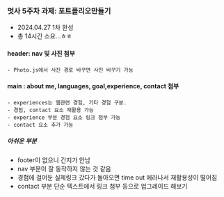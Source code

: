 ### 멋사 5주차 과제: 포트폴리오만들기

- 2024.04.27  1차 완성
- 총 14시간 소요...ㅎㅎ

#### header: nav 및 사진 첨부
    - Photo.js에서 사진 경로 바꾸면 사진 바꾸기 가능

#### main : about me, languages, goal,experience, contact 첨부
    - experiences는 웹관련 경험, 기타 경험 구분.
    - 경험, contact 요소 재활용 가능
    - experience 부분 경험 요소 링크 첨부 가능
    - contact 요소 추가 가능

##### 아쉬운 부분
- footer이 없으니 간지가 안남
- nav 부분이 잘 동작하지 않는 것 같음
- 경험에 걸어둔 실제링크 갔다가 돌아오면 time out 에러나서 재활용성이 떨어짐
- contact 부분 단순 텍스트에서 링크 첨부 등으로 업그레이드 해보기